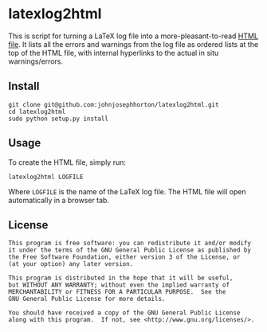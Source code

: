 latexlog2html 
=============

This is script for turning a LaTeX log file into a more-pleasant-to-read [HTML file](http://dl.dropboxusercontent.com/u/420874/permanent/sample.html).
It lists all the errors and warnings from the log file as ordered lists at the top of the HTML file, with internal hyperlinks to the actual in situ warnings/errors.                                   

Install
-------
    
	git clone git@github.com:johnjosephhorton/latexlog2html.git
	cd latexlog2html 
	sudo python setup.py install 

Usage
-----
To create the HTML file, simply run: 

	latexlog2html LOGFILE
	
Where `LOGFILE` is the name of the LaTeX log file. 
The HTML file will open automatically in a browser tab. 

License 
-------

	This program is free software: you can redistribute it and/or modify
    it under the terms of the GNU General Public License as published by
    the Free Software Foundation, either version 3 of the License, or
    (at your option) any later version.

    This program is distributed in the hope that it will be useful,
    but WITHOUT ANY WARRANTY; without even the implied warranty of
    MERCHANTABILITY or FITNESS FOR A PARTICULAR PURPOSE.  See the
    GNU General Public License for more details.

    You should have received a copy of the GNU General Public License
    along with this program.  If not, see <http://www.gnu.org/licenses/>.

